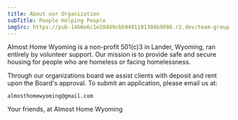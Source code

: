 ```yaml
---
title: About our Organization
subTitle: People Helping People
imgSrc: https://pub-14b6e6c1e28d49cbb9491101304b9098.r2.dev/team-group-photo.png
---
```

Almost Home Wyoming is a non-profit 501(c)3 in Lander, Wyoming, ran entirely by volunteer support. Our mission is to provide safe and secure housing for people who are homeless or facing homelessness.

Through our organizations board we assist clients with deposit and rent upon the Board's approval. To submit an application, please email us at:

`almosthomewyoming@gmail.com`

Your friends, at Almost Home Wyoming 